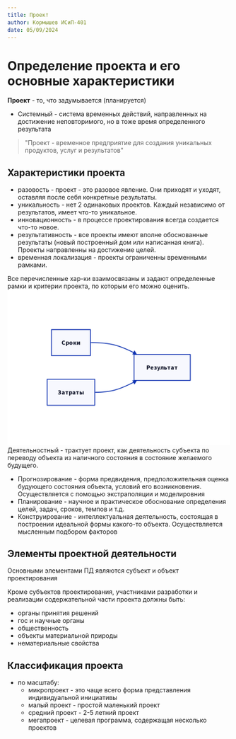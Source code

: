 ```yaml
---
title: Проект
author: Кормышев ИСиП-401
date: 05/09/2024
---
```


# Определение проекта и его основные характеристики

**Проект** - то, что задумывается (планируется)

- Системный - система временных действий, направленных на достижение неповторимого, но в тоже время определенного результата

> "Проект - временное предприятие для создания уникальных продуктов, услуг и результатов"

## Характеристики проекта

- разовость - проект - это разовое явление. Они приходят и уходят, оставляя после себя конкретные результаты.
- уникальность - нет 2 одинаковых проектов. Каждый независимо от результатов, имеет что-то уникальное.
- инновационность - в процессе проектирования всегда создается что-то новое.
- результативность - все проекты имеют вполне обоснованные результаты (новый построенный дом или написанная книга). Проекты направленны на достижение целей.
- временная локализация - проекты ограниченны временными рамками.

Все перечисленные хар-ки взаимосвязаны и задают определенные рамки и критерии проекта, по которым его можно оценить.
![Схема измерения проекта](./scheme.png 'Схема измерения проекта')
Деятельностный - трактует проект, как деятельность субъекта по переводу объекта из наличного состояния в состояние желаемого будущего.

- Прогнозирование - форма предвидения, предположительная оценка будующего состояния объекта, условий его возникновения. Осуществляется с помощью экстраполяции и моделировния
- Планирование - научное и практическое обоснование определения целей, задач, сроков, темпов и т.д.
- Конструирование - интеллектуальная деятельность, состоящая в построении идеальной формы какого-то объекта. Осуществляется мысленным подбором факторов

## Элементы проектной деятельности

Основными элементами ПД являются субъект и объект проектирования

Кроме субъектов проектирования, участниками разработки и реализации содержательной части проекта должны быть:

- органы принятия решений
- гос и научные органы
- общественность
- объекты материальной природы
- нематериальные свойства

## Классификация проекта

- по масштабу:
  - микропроект - это чаще всего форма представления индивидуальной инициативы
  - малый проект - простой маленький проект
  - средний проект - 2-5 летний проект
  - мегапроект - целевая программа, содержащая несколько проектов
